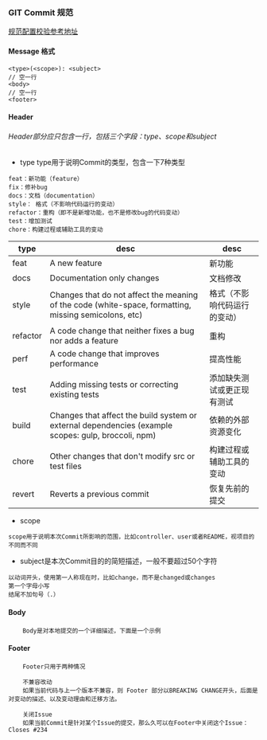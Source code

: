###  GIT Commit 规范

[规范配置校验参考地址](https://blog.csdn.net/zhaileilei1/article/details/83186047)

#### Message 格式

```
<type>(<scope>): <subject>
// 空一行
<body>
// 空一行
<footer>
```

#### Header

###### Header部分应只包含一行，包括三个字段：type、scope和subject

* type type用于说明Commit的类型，包含一下7种类型
```
feat：新功能（feature）
fix：修补bug
docs：文档（documentation）
style： 格式（不影响代码运行的变动）
refactor：重构（即不是新增功能，也不是修改bug的代码变动）
test：增加测试
chore：构建过程或辅助工具的变动
```


| type | desc | desc |
| --- | --- | --- |
| feat | A new feature | 新功能 |
| docs | Documentation only changes | 文档修改 |
| style | Changes that do not affect the meaning of the code (white-space, formatting, missing semicolons, etc) | 格式（不影响代码运行的变动） |
| refactor | A code change that neither fixes a bug nor adds a feature | 重构 |
| perf | A code change that improves performance | 提高性能 |
| test | Adding missing tests or correcting existing tests | 添加缺失测试或更正现有测试 |
| build | Changes that affect the build system or external dependencies (example scopes: gulp, broccoli, npm) | 依赖的外部资源变化 |
| chore | Other changes that don't modify src or test files | 构建过程或辅助工具的变动 |
| revert | Reverts a previous commit | 恢复先前的提交 |

* scope
```
scope用于说明本次Commit所影响的范围，比如controller、user或者README，视项目的不同而不同
```
* subject是本次Commit目的的简短描述，一般不要超过50个字符
```
以动词开头，使用第一人称现在时，比如change，而不是changed或changes
第一个字母小写
结尾不加句号（.）
```
#### Body
```
    Body是对本地提交的一个详细描述，下面是一个示例
```
#### Footer 
```
    Footer只用于两种情况

    不兼容改动
    如果当前代码与上一个版本不兼容，则 Footer 部分以BREAKING CHANGE开头，后面是对变动的描述、以及变动理由和迁移方法。
    
    关闭Issue
    如果当前Commit是针对某个Issue的提交，那么久可以在Footer中关闭这个Issue：Closes #234